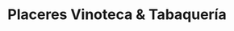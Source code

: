 ---
title: "Placeres Vinoteca & Tabaquería"
url: /neuquen/placeres-vinoteca-und-tabaqueria/
shop: Wein
---